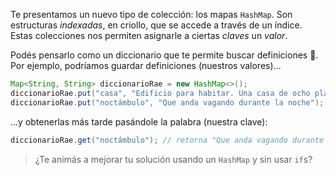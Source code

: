 Te presentamos un nuevo tipo de colección: los mapas `HashMap`. Son estructuras _indexadas_, en criollo, que se accede a través de un índice. Estas colecciones nos permiten asignarle a ciertas _claves_ un _valor_. 

Podés pensarlo como un diccionario que te permite buscar definiciones :book:. Por ejemplo, podríamos guardar definiciones (nuestros valores)...

```java
Map<String, String> diccionarioRae = new HashMap<>();
diccionarioRae.put("casa", "Edificio para habitar. Una casa de ocho plantas");
diccionarioRae.put("noctámbulo", "Que anda vagando durante la noche");
```
...y obtenerlas más tarde pasándole la palabra (nuestra clave):

``` java
diccionarioRae.get("noctámbulo"); // retorna "Que anda vagando durante la noche"
```

> ¿Te animás a mejorar tu solución usando un `HashMap` y sin usar `if`s?
